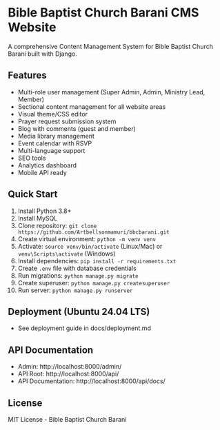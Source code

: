 # Bible Baptist Church Barani CMS Website

A comprehensive Content Management System for Bible Baptist Church Barani built with Django.

## Features
- Multi-role user management (Super Admin, Admin, Ministry Lead, Member)
- Sectional content management for all website areas
- Visual theme/CSS editor
- Prayer request submission system
- Blog with comments (guest and member)
- Media library management
- Event calendar with RSVP
- Multi-language support
- SEO tools
- Analytics dashboard
- Mobile API ready

## Quick Start
1. Install Python 3.8+
2. Install MySQL
3. Clone repository: `git clone https://github.com/Artbellsonmamuri/bbcbarani.git`
4. Create virtual environment: `python -m venv venv`
5. Activate: `source venv/bin/activate` (Linux/Mac) or `venv\Scripts\activate` (Windows)
6. Install dependencies: `pip install -r requirements.txt`
7. Create `.env` file with database credentials
8. Run migrations: `python manage.py migrate`
9. Create superuser: `python manage.py createsuperuser`
10. Run server: `python manage.py runserver`

## Deployment (Ubuntu 24.04 LTS)
- See deployment guide in docs/deployment.md

## API Documentation
- Admin: http://localhost:8000/admin/
- API Root: http://localhost:8000/api/
- API Documentation: http://localhost:8000/api/docs/

## License
MIT License - Bible Baptist Church Barani

